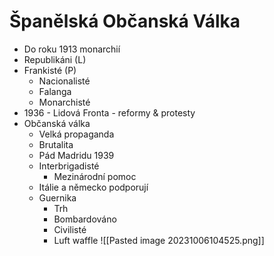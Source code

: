 # Španělská Občanská Válka
- Do roku 1913 monarchií
- Republikáni (L)
- Frankisté (P)
	- Nacionalisté
	- Falanga
	- Monarchisté
- 1936 - Lidová Fronta - reformy & protesty
-  Občanská válka
	- Velká propaganda
	- Brutalita
	- Pád Madridu 1939
	-  Interbrigadisté
		- Mezinárodní pomoc
	- Itálie a německo podporují
	- Guernika
		- Trh
		- Bombardováno
		- Civilisté
		- Luft waffle
![[Pasted image 20231006104525.png]]
